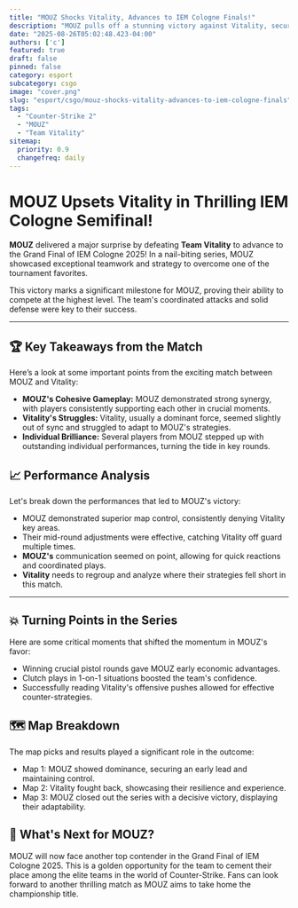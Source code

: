 ```yaml
---
title: "MOUZ Shocks Vitality, Advances to IEM Cologne Finals!"
description: "MOUZ pulls off a stunning victory against Vitality, securing their spot in the IEM Cologne 2025 Grand Finals."
date: "2025-08-26T05:02:48.423-04:00"
authors: ['c']
featured: true
draft: false
pinned: false
category: esport
subcategory: csgo
image: "cover.png"
slug: "esport/csgo/mouz-shocks-vitality-advances-to-iem-cologne-finals"
tags:
  - "Counter-Strike 2"
  - "MOUZ"
  - "Team Vitality"
sitemap:
  priority: 0.9
  changefreq: daily
---
```


# MOUZ Upsets Vitality in Thrilling IEM Cologne Semifinal!

**MOUZ** delivered a major surprise by defeating **Team Vitality** to advance to the Grand Final of IEM Cologne 2025! In a nail-biting series, MOUZ showcased exceptional teamwork and strategy to overcome one of the tournament favorites.

This victory marks a significant milestone for MOUZ, proving their ability to compete at the highest level. The team's coordinated attacks and solid defense were key to their success.

---

## 🏆 Key Takeaways from the Match

Here’s a look at some important points from the exciting match between MOUZ and Vitality:

- **MOUZ's Cohesive Gameplay:** MOUZ demonstrated strong synergy, with players consistently supporting each other in crucial moments.
- **Vitality's Struggles:** Vitality, usually a dominant force, seemed slightly out of sync and struggled to adapt to MOUZ's strategies.
- **Individual Brilliance:** Several players from MOUZ stepped up with outstanding individual performances, turning the tide in key rounds.

## 📈 Performance Analysis

Let's break down the performances that led to MOUZ's victory:

-   MOUZ demonstrated superior map control, consistently denying Vitality key areas.
-   Their mid-round adjustments were effective, catching Vitality off guard multiple times.
-   **MOUZ's** communication seemed on point, allowing for quick reactions and coordinated plays.
-   **Vitality** needs to regroup and analyze where their strategies fell short in this match.

---

## 💥 Turning Points in the Series

Here are some critical moments that shifted the momentum in MOUZ's favor:

-   Winning crucial pistol rounds gave MOUZ early economic advantages.
-   Clutch plays in 1-on-1 situations boosted the team's confidence.
-   Successfully reading Vitality's offensive pushes allowed for effective counter-strategies.

## 🗺️ Map Breakdown

The map picks and results played a significant role in the outcome:

-   Map 1: MOUZ showed dominance, securing an early lead and maintaining control.
-   Map 2: Vitality fought back, showcasing their resilience and experience.
-   Map 3: MOUZ closed out the series with a decisive victory, displaying their adaptability.

## 🥳 What's Next for MOUZ?

MOUZ will now face another top contender in the Grand Final of IEM Cologne 2025. This is a golden opportunity for the team to cement their place among the elite teams in the world of Counter-Strike. Fans can look forward to another thrilling match as MOUZ aims to take home the championship title.